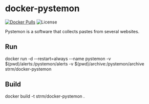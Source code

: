 # docker-pystemon
[![Docker Pulls](https://img.shields.io/docker/pulls/strm/docker-pystemon.svg?style=plastic)](https://hub.docker.com/r/strm/docker-pystemon/)
![License](https://img.shields.io/badge/License-GPL-blue.svg?style=plastic)

Pystemon is a software that collects pastes from several websites.

## Run

docker run -d --restart=always --name pystemon -v $(pwd)/alerts:/pystemon/alerts -v $(pwd)/archive:/pystemon/archive strm/docker-pystemon

## Build

docker build -t strm/docker-pystemon .
